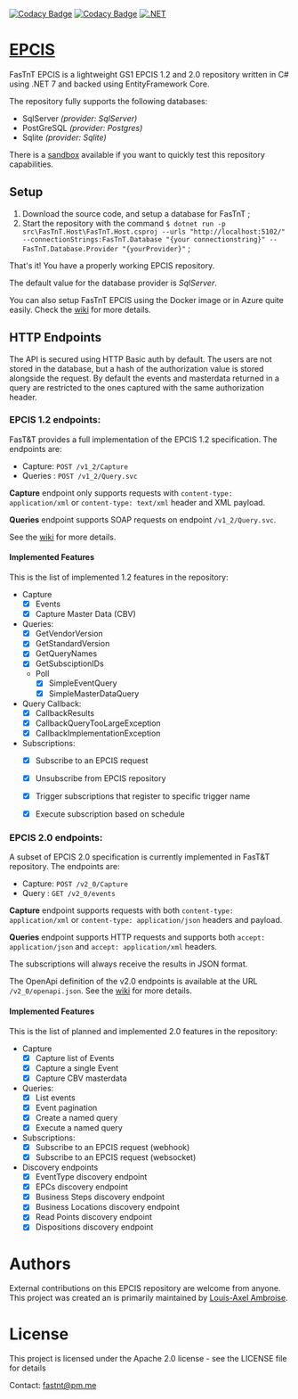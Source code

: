 [![Codacy Badge](https://app.codacy.com/project/badge/Grade/5c0fa82713fd4960b5b91d95b4143e7f)](https://www.codacy.com/gh/FasTnT/epcis-ef-core/dashboard?utm_source=github.com&amp;utm_medium=referral&amp;utm_content=FasTnT/epcis-ef-core&amp;utm_campaign=Badge_Grade)
[![Codacy Badge](https://app.codacy.com/project/badge/Coverage/5c0fa82713fd4960b5b91d95b4143e7f)](https://www.codacy.com/gh/FasTnT/epcis-ef-core/dashboard?utm_source=github.com&utm_medium=referral&utm_content=FasTnT/epcis-ef-core&utm_campaign=Badge_Coverage)
[![.NET](https://github.com/FasTnT/epcis-ef-core/actions/workflows/dotnet.yml/badge.svg)](https://github.com/FasTnT/epcis-ef-core/actions/workflows/dotnet.yml)

# [EPCIS](https://louisaxel-ambroise.github.io/epcis/)

FasTnT EPCIS is a lightweight GS1 EPCIS 1.2 and 2.0 repository written in C# using .NET 7 and backed using EntityFramework Core.

The repository fully supports the following databases:
 - SqlServer *(provider: SqlServer)*
 - PostGreSQL *(provider: Postgres)*
 - Sqlite *(provider: Sqlite)*

There is a [sandbox](https://fastnt.github.io/sandbox.html) available if you want to quickly test this repository capabilities.

## Setup

1. Download the source code, and setup a database for FasTnT ;
2. Start the repository with the command `$ dotnet run -p src\FasTnT.Host\FasTnT.Host.csproj --urls "http://localhost:5102/" --connectionStrings:FasTnT.Database "{your connectionstring}" --FasTnT.Database.Provider "{yourProvider}"` ;

That's it! You have a properly working EPCIS repository.

The default value for the database provider is *SqlServer*.

You can also setup FasTnT EPCIS using the Docker image or in Azure quite easily. Check the [wiki](https://github.com/louisaxel-ambroise/epcis/wiki/Installation) for more details.

## HTTP Endpoints

The API is secured using HTTP Basic auth by default. 
The users are not stored in the database, but a hash of the authorization value is stored alongside the request. By default the events and masterdata returned in a query are restricted to the ones captured with the same authorization header.

### EPCIS 1.2 endpoints:

FasT&T provides a full implementation of the EPCIS 1.2 specification. The endpoints are:

- Capture: `POST /v1_2/Capture`
- Queries : `POST /v1_2/Query.svc`

**Capture** endpoint only supports requests with `content-type: application/xml` or `content-type: text/xml` header and XML payload.

**Queries** endpoint supports SOAP requests on endpoint `/v1_2/Query.svc`.

See the [wiki](https://github.com/louisaxel-ambroise/wiki) for more details.

#### Implemented Features

This is the list of implemented 1.2 features in the repository:

- Capture
  - [x] Events
  - [x] Capture Master Data (CBV)
- Queries:
  - [x] GetVendorVersion
  - [x] GetStandardVersion
  - [x] GetQueryNames
  - [x] GetSubsciptionIDs
  - Poll
    - [x] SimpleEventQuery
    - [x] SimpleMasterDataQuery
- Query Callback:
  - [x] CallbackResults
  - [x] CallbackQueryTooLargeException
  - [x] CallbackImplementationException
- Subscriptions:
  - [x] Subscribe to an EPCIS request
  - [x] Unsubscribe from EPCIS repository
  - [x] Trigger subscriptions that register to specific trigger name
  - [x] Execute subscription based on schedule

  
### EPCIS 2.0 endpoints:

A subset of EPCIS 2.0 specification is currently implemented in FasT&T repository. The endpoints are:

- Capture: `POST /v2_0/Capture`
- Query : `GET /v2_0/events`

**Capture** endpoint supports requests with both `content-type: application/xml` or `content-type: application/json` headers and payload.

**Queries** endpoint supports HTTP requests and supports both `accept: application/json` and `accept: application/xml` headers.

The subscriptions will always receive the results in JSON format.

The OpenApi definition of the v2.0 endpoints is available at the URL `/v2_0/openapi.json`. See the [wiki](https://github.com/louisaxel-ambroise/epcis/wiki) for more details.

#### Implemented Features

This is the list of planned and implemented 2.0 features in the repository:

- Capture
  - [x] Capture list of Events
  - [x] Capture a single Event
  - [x] Capture CBV masterdata
- Queries:
  - [x] List events
  - [x] Event pagination
  - [x] Create a named query
  - [x] Execute a named query
- Subscriptions:
  - [x] Subscribe to an EPCIS request (webhook)
  - [x] Subscribe to an EPCIS request (websocket)
- Discovery endpoints
   - [x] EventType discovery endpoint
   - [x] EPCs discovery endpoint
   - [x] Business Steps discovery endpoint
   - [x] Business Locations discovery endpoint
   - [x] Read Points discovery endpoint
   - [x] Dispositions discovery endpoint

# Authors

External contributions on this EPCIS repository are welcome from anyone.
This project was created an is primarily maintained by [Louis-Axel Ambroise](https://github.com/louisaxel-ambroise).

# License

This project is licensed under the Apache 2.0 license - see the LICENSE file for details

Contact: fastnt@pm.me
